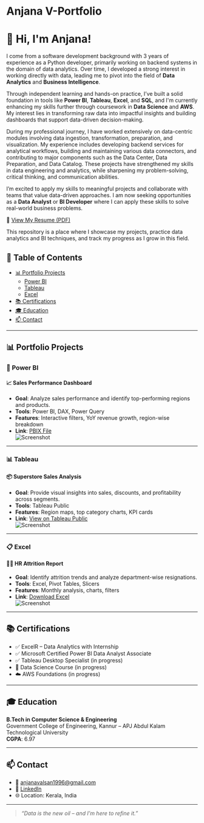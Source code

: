 # Anjana V-Portfolio

# 👋 Hi, I'm Anjana!

I come from a software development background with 3 years of experience as a Python developer, primarily working on backend systems in the domain of data analytics. Over time, I developed a strong interest in working directly with data, leading me to pivot into the field of **Data Analytics** and **Business Intelligence**.

Through independent learning and hands-on practice, I’ve built a solid foundation in tools like **Power BI**, **Tableau**, **Excel**, and **SQL**, and I'm currently enhancing my skills further through coursework in **Data Science** and **AWS**. My interest lies in transforming raw data into impactful insights and building dashboards that support data-driven decision-making.

During my professional journey, I have worked extensively on data-centric modules involving data ingestion, transformation, preparation, and visualization. My experience includes developing backend services for analytical workflows, building and maintaining various data connectors, and contributing to major components such as the Data Center, Data Preparation, and Data Catalog. These projects have strengthened my skills in data engineering and analytics, while sharpening my problem-solving, critical thinking, and communication abilities.

I’m excited to apply my skills to meaningful projects and collaborate with teams that value data-driven approaches. I am now seeking opportunities as a **Data Analyst** or **BI Developer** where I can apply these skills to solve real-world business problems.

📄 [View My Resume (PDF)](https://github.com/your-username/your-repo-name/blob/main/anjana_resume.pdf)


This repository is a place where I showcase my projects, practice data analytics and BI techniques, and track my progress as I grow in this field.


## 📌 Table of Contents

- [📊 Portfolio Projects](#portfolio-projects)
  - [Power BI](#power-bi)
  - [Tableau](#tableau)
  - [Excel](#excel)
- [📚 Certifications](#certifications)
- [🎓 Education](#education)
- [📫 Contact](#contact)

---

## 📊 Portfolio Projects

### 💼 Power BI

#### 📈 Sales Performance Dashboard
- **Goal**: Analyze sales performance and identify top-performing regions and products.
- **Tools**: Power BI, DAX, Power Query
- **Features**: Interactive filters, YoY revenue growth, region-wise breakdown
- **Link**: [PBIX File](projects/sales_dashboard.pbix)  
  ![Screenshot](assets/sales_dashboard.png)

---

### 📊 Tableau

#### 📦 Superstore Sales Analysis
- **Goal**: Provide visual insights into sales, discounts, and profitability across segments.
- **Tools**: Tableau Public
- **Features**: Region maps, top category charts, KPI cards
- **Link**: [View on Tableau Public](https://public.tableau.com/app/profile/anjana)  
  ![Screenshot](assets/superstore_tableau.png)

---

### 📋 Excel

#### 👩‍💼 HR Attrition Report
- **Goal**: Identify attrition trends and analyze department-wise resignations.
- **Tools**: Excel, Pivot Tables, Slicers
- **Features**: Monthly analysis, charts, filters
- **Link**: [Download Excel](projects/hr_attrition.xlsx)  
  ![Screenshot](assets/hr_excel.png)

---

## 📚 Certifications

- ✅ ExcelR – Data Analytics with Internship
- ✅ Microsoft Certified Power BI Data Analyst Associate
- ✅ Tableau Desktop Specialist (in progress)
- 🚀 Data Science Course (in progress)
- ☁️ AWS Foundations (in progress)

---

## 🎓 Education

**B.Tech in Computer Science & Engineering**  
Government College of Engineering, Kannur – APJ Abdul Kalam Technological University  
**CGPA**: 6.97

---

## 📫 Contact

- 📧 anjanavalsan1996@gmail.com  
- 🔗 [LinkedIn](https://linkedin.com/in/anjana-valsan)  
- 🌐 Location: Kerala, India

---

> *“Data is the new oil – and I’m here to refine it.”*

